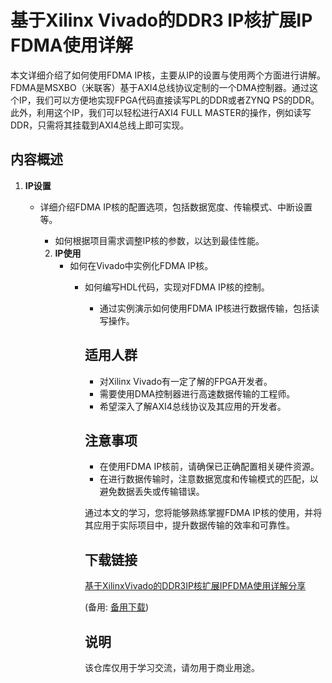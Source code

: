 # 基于Xilinx Vivado的DDR3 IP核扩展IP FDMA使用详解

本文详细介绍了如何使用FDMA IP核，主要从IP的设置与使用两个方面进行讲解。FDMA是MSXBO（米联客）基于AXI4总线协议定制的一个DMA控制器。通过这个IP，我们可以方便地实现FPGA代码直接读写PL的DDR或者ZYNQ PS的DDR。此外，利用这个IP，我们可以轻松进行AXI4 FULL MASTER的操作，例如读写DDR，只需将其挂载到AXI4总线上即可实现。

## 内容概述

1. **IP设置**
   - 详细介绍FDMA IP核的配置选项，包括数据宽度、传输模式、中断设置等。
      - 如何根据项目需求调整IP核的参数，以达到最佳性能。

      2. **IP使用**
         - 如何在Vivado中实例化FDMA IP核。
            - 如何编写HDL代码，实现对FDMA IP核的控制。
               - 通过实例演示如何使用FDMA IP核进行数据传输，包括读写操作。

               ## 适用人群

               - 对Xilinx Vivado有一定了解的FPGA开发者。
               - 需要使用DMA控制器进行高速数据传输的工程师。
               - 希望深入了解AXI4总线协议及其应用的开发者。

               ## 注意事项

               - 在使用FDMA IP核前，请确保已正确配置相关硬件资源。
               - 在进行数据传输时，注意数据宽度和传输模式的匹配，以避免数据丢失或传输错误。

               通过本文的学习，您将能够熟练掌握FDMA IP核的使用，并将其应用于实际项目中，提升数据传输的效率和可靠性。

               ## 下载链接
               [基于XilinxVivado的DDR3IP核扩展IPFDMA使用详解分享](https://pan.quark.cn/s/d2a3e1b96dad) 

               (备用: [备用下载](https://pan.baidu.com/s/1lzMSgueEYh02VUdUZTBeUA?pwd=1234))

               ## 说明

               该仓库仅用于学习交流，请勿用于商业用途。
